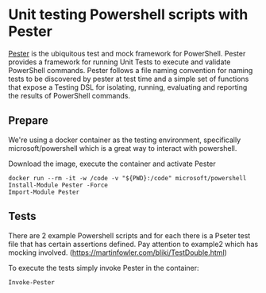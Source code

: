 # Unit testing Powershell scripts with Pester

[Pester](https://pester.dev) is the ubiquitous test and mock framework for PowerShell.
Pester provides a framework for running Unit Tests to execute and validate PowerShell commands. Pester follows a file naming convention for naming tests to be discovered by pester at test time and a simple set of functions that expose a Testing DSL for isolating, running, evaluating and reporting the results of PowerShell commands.


## Prepare
We're using a docker container as the testing environment, specifically microsoft/powershell which is a great way to interact with powershell.

Download the image, execute the container and activate Pester 
```
docker run --rm -it -w /code -v "${PWD}:/code" microsoft/powershell
Install-Module Pester -Force
Import-Module Pester 
```

## Tests
There are 2 example Powershell scripts and for each there is a Pseter test file that has certain assertions defined.
Pay attention to example2 which has mocking involved. (https://martinfowler.com/bliki/TestDouble.html)

To execute the tests simply invoke Pester in the container:
```
Invoke-Pester
```
